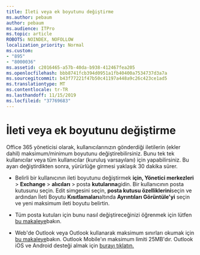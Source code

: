 ```yaml
---
title: İleti veya ek boyutunu değiştirme
ms.author: pebaum
author: pebaum
ms.audience: ITPro
ms.topic: article
ROBOTS: NOINDEX, NOFOLLOW
localization_priority: Normal
ms.custom:
- "895"
- "8000036"
ms.assetid: c2016465-a57b-40da-b938-412467fea205
ms.openlocfilehash: bbb8741fcb394d0951a1fb40400a7534737d3a7a
ms.sourcegitcommit: b43f77221f47b50c41197a448a9c26c423ce1ad5
ms.translationtype: MT
ms.contentlocale: tr-TR
ms.lasthandoff: 11/15/2019
ms.locfileid: "37769683"
---
```

# <a name="changing-message-or-attachment-size"></a>İleti veya ek boyutunu değiştirme

Office 365 yöneticisi olarak, kullanıcılarınızın gönderdiği iletilerin (ekler dahil) maksimum/minimum boyutunu değiştirebilirsiniz. Bunu tek tek kullanıcılar veya tüm kullanıcılar (kuruluş varsayılanı) için yapabilirsiniz. Bu ayarı değiştirdikten sonra, yürürlüğe girmesi yaklaşık 30 dakika sürer.
  
- Belirli bir kullanıcının ileti boyutunu değiştirmek **için, Yönetici merkezleri** \> **Exchange** \> **alıcıları** \> posta **kutularına**gidin. Bir kullanıcının posta kutusunu seçin. Edit simgesini seçin, **posta kutusu özelliklerini**seçin ve ardından İleti Boyutu **Kısıtlamaları**altında **Ayrıntıları Görüntüle'yi** seçin ve yeni maksimum ileti boyutu belirtin.

- Tüm posta kutuları için bunu nasıl değiştireceğinizi öğrenmek için lütfen [bu makaleye](https://www.microsoft.com/microsoft-365/blog/2015/04/15/office-365-now-supports-larger-email-messages-up-to-150-mb/)bakın.

- Web'de Outlook veya Outlook kullanarak maksimum sınırları okumak için [bu makaleye](https://technet.microsoft.com/library/exchange-online-limits.aspx#MessageLimits)bakın. Outlook Mobile'ın maksimum limiti 25MB'dır. Outlook iOS ve Android desteği almak için [burayı tıklatın.](https://support.office.com/article/Get-in-app-help-for-Outlook-for-iOS-and-Android-218a22d1-9fa5-4889-b689-de1c63493243)
